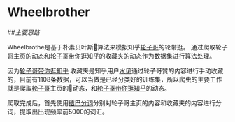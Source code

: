 # Wheelbrother

##*主要思路*

Wheelbrothe是基于朴素贝叶斯算法来模拟知乎[轮子哥](https://www.zhihu.com/people/excited-vczh/answers)的轮带逛。
通过爬取轮子哥主页的动态和[轮子哥带你逛知乎](https://www.zhihu.com/collection/61913303)的收藏夹的动态作为数据集进行算法处理。

因为[轮子哥带你逛知乎](https://www.zhihu.com/collection/61913303) 收藏夹是知乎用户[水见](https://www.zhihu.com/people/shui-jian/answers)通过轮子哥赞的内容进行手动收藏的，目前有1108条数据，可以当做是已经分类好的训练集，所以爬虫的主要工作就是爬取[轮子哥](https://www.zhihu.com/people/excited-vczh/answers)主页的动态，和[轮子哥带你逛知乎](https://www.zhihu.com/collection/61913303)的动态。

爬取完成后，首先使用[结巴分词](https://github.com/fxsjy/jieba)分别对轮子哥主页的内容和收藏夹的内容进行分词，提取出出现频率前5000的词汇。